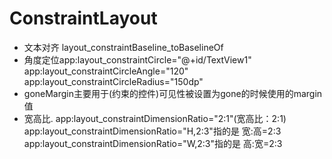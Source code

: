 
# ConstraintLayout
* 文本对齐 layout_constraintBaseline_toBaselineOf
* 角度定位app:layout_constraintCircle="@+id/TextView1"
         app:layout_constraintCircleAngle="120"
         app:layout_constraintCircleRadius="150dp"
* goneMargin主要用于(约束的控件)可见性被设置为gone的时候使用的margin值
* 宽高比.  app:layout_constraintDimensionRatio="2:1"(宽高比：2:1)
          app:layout_constraintDimensionRatio="H,2:3"指的是 宽:高=2:3
          app:layout_constraintDimensionRatio="W,2:3"指的是 高:宽=2:3




